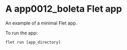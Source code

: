 # A app0012_boleta Flet app

An example of a minimal Flet app.

To run the app:

```
flet run [app_directory]
```